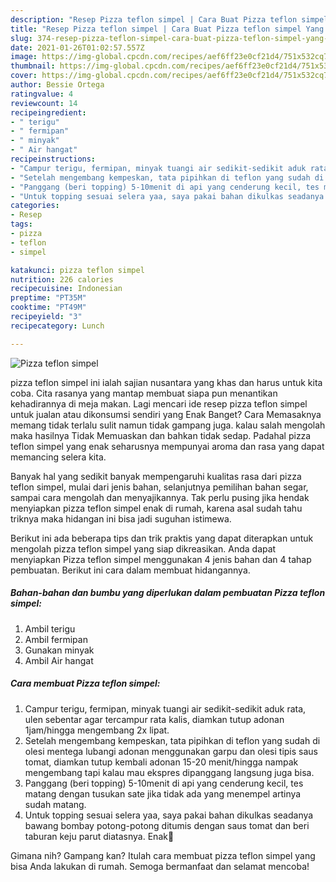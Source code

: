 ```yaml
---
description: "Resep Pizza teflon simpel | Cara Buat Pizza teflon simpel Yang Sedap"
title: "Resep Pizza teflon simpel | Cara Buat Pizza teflon simpel Yang Sedap"
slug: 374-resep-pizza-teflon-simpel-cara-buat-pizza-teflon-simpel-yang-sedap
date: 2021-01-26T01:02:57.557Z
image: https://img-global.cpcdn.com/recipes/aef6ff23e0cf21d4/751x532cq70/pizza-teflon-simpel-foto-resep-utama.jpg
thumbnail: https://img-global.cpcdn.com/recipes/aef6ff23e0cf21d4/751x532cq70/pizza-teflon-simpel-foto-resep-utama.jpg
cover: https://img-global.cpcdn.com/recipes/aef6ff23e0cf21d4/751x532cq70/pizza-teflon-simpel-foto-resep-utama.jpg
author: Bessie Ortega
ratingvalue: 4
reviewcount: 14
recipeingredient:
- " terigu"
- " fermipan"
- " minyak"
- " Air hangat"
recipeinstructions:
- "Campur terigu, fermipan, minyak tuangi air sedikit-sedikit aduk rata, ulen sebentar agar tercampur rata kalis, diamkan tutup adonan 1jam/hingga mengembang 2x lipat."
- "Setelah mengembang kempeskan, tata pipihkan di teflon yang sudah di olesi mentega lubangi adonan menggunakan garpu dan olesi tipis saus tomat, diamkan tutup kembali adonan 15-20 menit/hingga nampak mengembang tapi kalau mau ekspres dipanggang langsung juga bisa."
- "Panggang (beri topping) 5-10menit di api yang cenderung kecil, tes matang dengan tusukan sate jika tidak ada yang menempel artinya sudah matang."
- "Untuk topping sesuai selera yaa, saya pakai bahan dikulkas seadanya bawang bombay potong-potong ditumis dengan saus tomat dan beri taburan keju parut diatasnya. Enak🙂"
categories:
- Resep
tags:
- pizza
- teflon
- simpel

katakunci: pizza teflon simpel 
nutrition: 226 calories
recipecuisine: Indonesian
preptime: "PT35M"
cooktime: "PT49M"
recipeyield: "3"
recipecategory: Lunch

---
```



![Pizza teflon simpel](https://img-global.cpcdn.com/recipes/aef6ff23e0cf21d4/751x532cq70/pizza-teflon-simpel-foto-resep-utama.jpg)


pizza teflon simpel ini ialah sajian nusantara yang khas dan harus untuk kita coba. Cita rasanya yang mantap membuat siapa pun menantikan kehadirannya di meja makan.
Lagi mencari ide resep pizza teflon simpel untuk jualan atau dikonsumsi sendiri yang Enak Banget? Cara Memasaknya memang tidak terlalu sulit namun tidak gampang juga. kalau salah mengolah maka hasilnya Tidak Memuaskan dan bahkan tidak sedap. Padahal pizza teflon simpel yang enak seharusnya mempunyai aroma dan rasa yang dapat memancing selera kita.

Banyak hal yang sedikit banyak mempengaruhi kualitas rasa dari pizza teflon simpel, mulai dari jenis bahan, selanjutnya pemilihan bahan segar, sampai cara mengolah dan menyajikannya. Tak perlu pusing jika hendak menyiapkan pizza teflon simpel enak di rumah, karena asal sudah tahu triknya maka hidangan ini bisa jadi suguhan istimewa.




Berikut ini ada beberapa tips dan trik praktis yang dapat diterapkan untuk mengolah pizza teflon simpel yang siap dikreasikan. Anda dapat menyiapkan Pizza teflon simpel menggunakan 4 jenis bahan dan 4 tahap pembuatan. Berikut ini cara dalam membuat hidangannya.

<!--inarticleads1-->

##### Bahan-bahan dan bumbu yang diperlukan dalam pembuatan Pizza teflon simpel:

1. Ambil  terigu
1. Ambil  fermipan
1. Gunakan  minyak
1. Ambil  Air hangat




<!--inarticleads2-->

##### Cara membuat Pizza teflon simpel:

1. Campur terigu, fermipan, minyak tuangi air sedikit-sedikit aduk rata, ulen sebentar agar tercampur rata kalis, diamkan tutup adonan 1jam/hingga mengembang 2x lipat.
1. Setelah mengembang kempeskan, tata pipihkan di teflon yang sudah di olesi mentega lubangi adonan menggunakan garpu dan olesi tipis saus tomat, diamkan tutup kembali adonan 15-20 menit/hingga nampak mengembang tapi kalau mau ekspres dipanggang langsung juga bisa.
1. Panggang (beri topping) 5-10menit di api yang cenderung kecil, tes matang dengan tusukan sate jika tidak ada yang menempel artinya sudah matang.
1. Untuk topping sesuai selera yaa, saya pakai bahan dikulkas seadanya bawang bombay potong-potong ditumis dengan saus tomat dan beri taburan keju parut diatasnya. Enak🙂




Gimana nih? Gampang kan? Itulah cara membuat pizza teflon simpel yang bisa Anda lakukan di rumah. Semoga bermanfaat dan selamat mencoba!
